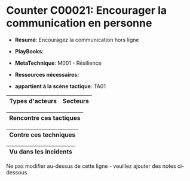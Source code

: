 # Counter C00021: Encourager la communication en personne

* **Résumé**: Encouragez la communication hors ligne

* **PlayBooks**:

* **MetaTechnique**: M001 - Résilience

* **Ressources nécessaires:**

* **appartient à la scène tactique**: TA01


|Types d'acteurs |Secteurs |
|----------- |------- |



|Rencontre ces tactiques |
|---------------------- |



|Contre ces techniques |
|------------------------- |



|Vu dans les incidents |
|----------------- |


Ne pas modifier au-dessus de cette ligne - veuillez ajouter des notes ci-dessous
